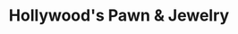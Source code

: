 ---
title: "Hollywood's Pawn & Jewelry"
url: /richlands/hollywoods-pawn-und-jewelry/
shop: Leiher
---